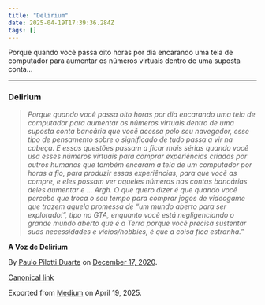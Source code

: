 ```yaml
---
title: "Delirium"
date: 2025-04-19T17:39:36.284Z
tags: []
---
```


Porque quando você passa oito horas por dia encarando uma tela de computador para aumentar os números virtuais dentro de uma suposta conta…

* * *

### Delirium

> _Porque quando você passa oito horas por dia encarando uma tela de computador para aumentar os números virtuais dentro de uma suposta conta bancária que você acessa pelo seu navegador, esse tipo de pensamento sobre o significado de tudo passa a vir na cabeça. E essas questões passam a ficar mais sérias quando você usa esses números virtuais para comprar experiências criadas por outros humanos que também encaram a tela de um computador por horas a fio, para produzir essas experiências, para que você as compre, e eles possam ver aqueles números nas contas bancárias deles aumentar e … Argh. O que quero dizer é que quando você percebe que troca o seu tempo para comprar jogos de videogame que trazem aquela promessa de “um mundo aberto para ser explorado!”, tipo no GTA, enquanto você está negligenciando o grande mundo aberto que é a Terra porque você precisa sustentar suas necessidades e vícios/hobbies, é que a coisa fica estranha.”_

**A Voz de Delirium**

By [Paulo Pilotti Duarte](https://medium.com/@paulopilotti) on [December 17, 2020](https://medium.com/p/147ab1bd0bac).

[Canonical link](https://medium.com/@paulopilotti/delirium-147ab1bd0bac)

Exported from [Medium](https://medium.com) on April 19, 2025.